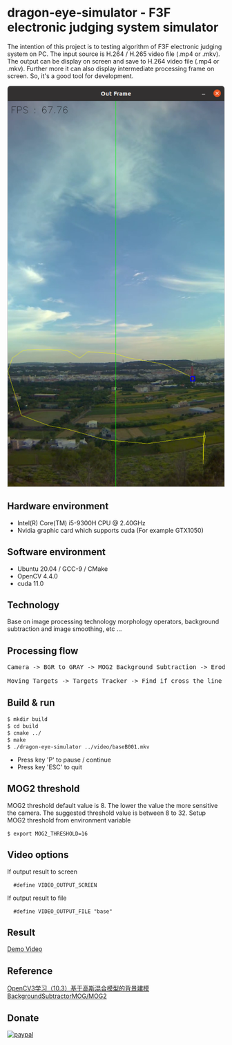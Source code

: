 # dragon-eye-simulator - F3F electronic judging system simulator

The intention of this project is to testing algorithm of F3F electronic judging system on PC. The input source is H.264 / H.265 video file (.mp4 or .mkv). The output can be display on screen and save to H.264 video file (.mp4 or .mkv). Further more it can also display intermediate processing frame on screen. So, it's a good tool for development.

![Alt text](Screenshot.png?raw=true "Screenshot")

## Hardware environment

* Intel(R) Core(TM) i5-9300H CPU @ 2.40GHz
* Nvidia graphic card which supports cuda (For example GTX1050)

## Software environment

* Ubuntu 20.04 / GCC-9 / CMake  
* OpenCV 4.4.0  
* cuda 11.0  

## Technology

Base on image processing technology morphology operators, background subtraction and image smoothing, etc ...

## Processing flow

<pre>
Camera -> BGR to GRAY -> MOG2 Background Subtraction -> Erode -> Dilate -> Find Contour -> Anti cloud -> Moving Targets  
       
Moving Targets -> Targets Tracker -> Find if cross the line
</pre>

## Build & run

```
$ mkdir build
$ cd build
$ cmake ../
$ make
$ ./dragon-eye-simulator ../video/baseB001.mkv
```

* Press key 'P' to pause / continue
* Press key 'ESC' to quit

## MOG2 threshold

MOG2 threshold default value is 8. 
The lower the value the more sensitive the camera.
The suggested threshold value is between 8 to 32.
Setup MOG2 threshold from environment variable

```
$ export MOG2_THRESHOLD=16
```

## Video options

If output result to screen

```
  #define VIDEO_OUTPUT_SCREEN
```

If output result to file

```
  #define VIDEO_OUTPUT_FILE "base"
```

## Result

[Demo Video](https://youtu.be/XU2usfSNTS0)

## Reference

[OpenCV3学习（10.3）基于高斯混合模型的背景建模BackgroundSubtractorMOG/MOG2](https://blog.csdn.net/qq_30815237/article/details/87120195)

## Donate

[![paypal](https://www.paypalobjects.com/en_US/i/btn/btn_donateCC_LG.gif)](https://paypal.me/stevegigijoe)

